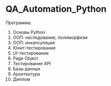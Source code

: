# QA_Automation_Python

Программа:
1. Основы Python
2. ООП: наследование, полиморфизм
3. ООП: инкапсуляция
4. Юнит-тестирование
5. UI-тестирование
6. Page Object
7. Тестирование API
7. Базы данных
8. Архитектура
9. Диплом
